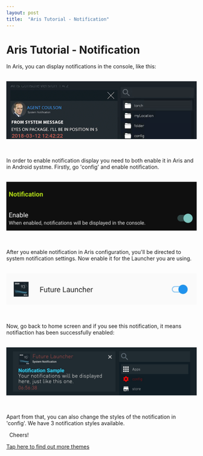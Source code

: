 ```yaml
---
layout: post
title:  "Aris Tutorial - Notification"
---
```


# Aris Tutorial - Notification

In Aris, you can display notifications in the console, like this: 

&nbsp;
![](/assets/notification-1.png)

&nbsp;

In order to enable notification display you need to both enable it in Aris and in Android systme. Firstly, go 'config' and enable notification.

&nbsp;
![](/assets/notification-2.png)

&nbsp;

After you enable notification in Aris configuration, you'll be directed to system notification settings. Now enable it for the Launcher you are using.

&nbsp;
![](/assets/notification-3.png)

&nbsp;

Now, go back to home screen and if you see this notification, it means notifiaction has been successfully enabled:

&nbsp;
![](/assets/notification-4.png)

&nbsp;

Apart from that, you can also change the styles of the notification in 'config'. We have 3 notification styles available.

&nbsp;
Cheers!

[Tap here to find out more themes](aris://theme_store)